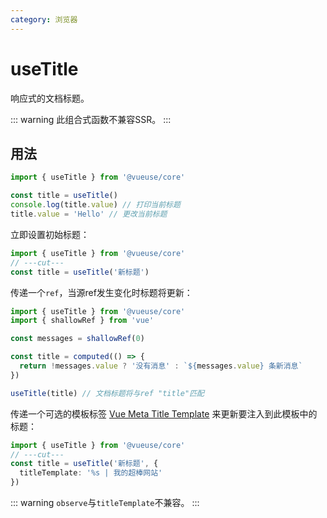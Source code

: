 ```yaml
---
category: 浏览器
---
```


# useTitle

响应式的文档标题。

::: warning
此组合式函数不兼容SSR。
:::

## 用法

```ts
import { useTitle } from '@vueuse/core'

const title = useTitle()
console.log(title.value) // 打印当前标题
title.value = 'Hello' // 更改当前标题
```

立即设置初始标题：

```ts
import { useTitle } from '@vueuse/core'
// ---cut---
const title = useTitle('新标题')
```

传递一个`ref`，当源ref发生变化时标题将更新：

```ts
import { useTitle } from '@vueuse/core'
import { shallowRef } from 'vue'

const messages = shallowRef(0)

const title = computed(() => {
  return !messages.value ? '没有消息' : `${messages.value} 条新消息`
})

useTitle(title) // 文档标题将与ref "title"匹配
```

传递一个可选的模板标签 [Vue Meta Title Template](https://vue-meta.nuxtjs.org/guide/metainfo.html) 来更新要注入到此模板中的标题：

```ts
import { useTitle } from '@vueuse/core'
// ---cut---
const title = useTitle('新标题', {
  titleTemplate: '%s | 我的超棒网站'
})
```

::: warning
`observe`与`titleTemplate`不兼容。
:::